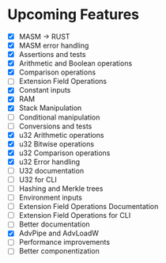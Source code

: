 # Upcoming Features

- [x] MASM -> RUST
- [x] MASM error handling
- [x] Assertions and tests
- [x] Arithmetic and Boolean operations
- [x] Comparison operations
- [ ] Extension Field Operations
- [x] Constant inputs
- [x] RAM
- [x] Stack Manipulation
- [ ] Conditional manipulation
- [ ] Conversions and tests
- [x] u32 Arithmetic operations
- [x] u32 Bitwise operations
- [x] u32 Comparison operations
- [x] u32 Error handling
- [ ] U32 documentation
- [ ] U32 for CLI
- [ ] Hashing and Merkle trees
- [ ] Environment inputs
- [ ] Extension Field Operations Documentation
- [ ] Extension Field Operations for CLI
- [ ] Better documentation
- [x] AdvPipe and AdvLoadW
- [ ] Performance improvements
- [ ] Better componentization
